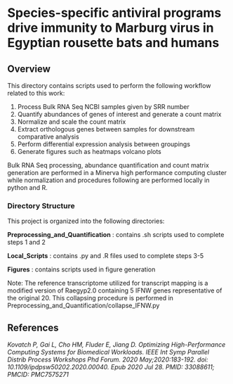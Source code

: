 # Species-specific antiviral programs drive immunity to Marburg virus in Egyptian rousette bats and humans

## Overview
This directory contains scripts used to perform the following workflow related to this work:
1. Process Bulk RNA Seq NCBI samples given by SRR number
2. Quantify abundances of genes of interest and generate a count matrix
3. Normalize and scale the count matrix
4. Extract orthologous genes between samples for downstream comparative analysis
5. Perform differential expression analysis between groupings
6. Generate figures such as heatmaps volcano plots

Bulk RNA Seq processing, abundance quantification and count matrix generation are performed in a Minerva high performance computing cluster while normalization and procedures following are performed locally in python and R.

### Directory Structure
This project is organized into the following directories:

**Preprocessing_and_Quantification** : contains .sh scripts used to complete steps 1 and 2

**Local_Scripts** : contains .py and .R files used to complete steps 3-5

**Figures** : contains scripts used in figure generation

Note: The reference transcriptome utilized for transcript mapping is a modified version of Raegyp2.0 containing 5 IFNW genes representative of the original 20. This collapsing procedure is performed in Preprocessing_and_Quantification/collapse_IFNW.py

## References
*Kovatch P, Gai L, Cho HM, Fluder E, Jiang D. Optimizing High-Performance Computing Systems for Biomedical Workloads. IEEE Int Symp Parallel Distrib Process Workshops Phd Forum. 2020 May;2020:183-192. doi: 10.1109/ipdpsw50202.2020.00040. Epub 2020 Jul 28. PMID: 33088611; PMCID: PMC7575271*



